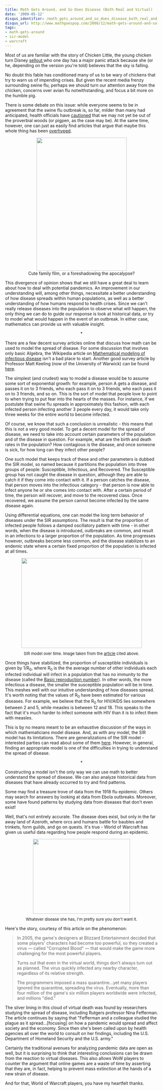 ```yaml
---
title: Math Gets Around, and So Does Disease (Both Real and Virtual)
date: '2009-05-12'
disqus_identifier: /math_gets_around_and_so_does_disease_both_real_and_virtual/
disqus_url: http://www.mathgoespop.com/2008/12/math-gets-around-and-so-does-disease-both-real-and-virtual.html
tags:
- math-gets-around
- sir-model
- warcraft
---
```

Most of us are familiar with the story of Chicken Little, the young chicken turn Disney <a href="http://www.imdb.com/title/tt0371606/">sellout </a>who one day has a major panic attack because she (or he, depending on the version you're told) believes that the sky is falling.

No doubt this fable has conditioned many of us to be wary of chickens that try to warn us of impending crises. But given the recent media frenzy surrounding swine flu, perhaps we should turn our attention away from the chicken, concerns over avian flu notwithstanding, and focus a bit more on the humble pig.

There is some debate on this issue: while everyone seems to be in agreement that the swine flu outbreak is, so far, milder than many had anticipated, health officials have <a href="http://www.bloomberg.com/apps/news?pid=20601103&amp;sid=aUgFPjCFldbw&amp;refer=us">cautioned</a> that we may not yet be out of the proverbial woods (or pigpen, as the case may be). At the same time, however, one can just as easily find articles that argue that maybe this whole thing has been <a href="http://news.yahoo.com/s/ap/20090508/ap_on_re_us/us_med_swine_flu_hype;_ylt=AtV0FjsoEst25uwhWSUbvJ_VJRIF">overhyped</a>.

<center><a href="http://www.mathgoespop.com/images/2009/05/Babe_pig_in_the_city.jpg"><img class="size-full wp-image-1949" title="Babe_pig_in_the_city" src="http://www.mathgoespop.com/images/2009/05/Babe_pig_in_the_city.jpg" alt="" width="297" height="438" /></a><br><span class="font-size: small">Cute family film, or a foreshadowing the apocalypse?</span></center>

This divergence of opinion shows that we still have a great deal to learn about how to deal with potential pandemics. An improvement in our understanding will, among other things, necessitate a better understanding of how disease spreads within human populations, as well as a better understanding of how humans respond to health crises. Since we can't really release diseases into the population to observe what will happen, the only thing we can do to guide our response is look at historical data, or try to model what would happen in the event of an outbreak. In either case, mathematics can provide us with valuable insight.

<div style="text-align: center;">*</div>

There are a few decent survey articles online that discuss how math can be used to model the spread of disease. For some discussion that involves only basic Algebra, the Wikipedia article on <a href="http://en.wikipedia.org/wiki/Modelling_in_Epidemiology">Mathematical modeling of infectious disease</a> isn't a bad place to start. Another good survey article by Professor Matt Keeling (now of the University of Warwick) can be found <a href="http://plus.maths.org/issue14/features/diseases/">here</a>.

The simplest (and crudest) way to model a disease would be to assume some sort of exponential growth: for example, person A gets a disease, and passes it on to 3 friends, who each pass it on to 3 friends, who each pass it on to 3 friends, and so on. This is the sort of model that people love to point to when trying to put fear into the hearts of the masses. For instance, if we postulate that swine flu spreads in approximately this fashion, with each infected person infecting another 3 people every day, it would take only three weeks for the entire world to become infected.

Of course, we know that such a conclusion is unrealistic - this means that this is not a very good model. To get a decent model for the spread of disease, we need to take into account certain parameters of the population and of the disease in question. For example, what are the birth and death rates in the population? How contagious is the disease, and once someone is sick, for how long can they infect other people?

One such model that keeps track of these and other parameters is dubbed the SIR model, so named because it partitions the population into three groups of people: Susceptible, Infectious, and Recovered. The Susceptible group has not caught the disease in question, although they are able to catch it if they come into contact with it. If a person catches the disease, that person moves into the infectious category - that person is now able to infect anyone he or she comes into contact with. After a certain period of time, the person will recover, and move to the recovered class. Once recovered, we assume the person cannot become infected by the same disease again.

Using differential equations, one can model the long term behavior of diseases under the SIR assumptions. The result is that the proportion of infected people follows a damped oscillatory pattern with time - in other words, when the disease is introduced, outbreaks are common, and result in an infections to a larger proportion of the population. As time progresses however, outbreaks become less common, and the disease stabilizes to an endemic state where a certain fixed proportion of the population is infected at all times.

<div style="text-align: center;"><a href="http://plus.maths.org/issue14/features/diseases/Damped.gif"><img style="margin: 0px auto 10px; display: block; text-align: center; cursor: pointer; width: 397px; height: 296px;" src="http://plus.maths.org/issue14/features/diseases/Damped.gif" alt="" border="0" /></a><span style="font-size: small;">SIR model over time. Image taken from the <a href="http://plus.maths.org/issue14/features/diseases/">article</a> cited above.</span></div>

Once things have stabilized, the proportion of susceptible individuals is given by 1/R<sub>0</sub>, where R<sub>0</sub> is the the average number of other individuals each infected individual will infect in a population that has no immunity to the disease (called the <a href="http://en.wikipedia.org/wiki/Basic_reproduction_number">Basic reproduction number</a>). In other words, the more infectious a disease, the smaller the susceptible population will be in time. This meshes well with our intuitive understanding of how diseases spread.</div>
It's worth noting that the values of R<sub>0</sub> have been estimated for various diseases. For example, we believe that the R<sub>0</sub> for HIV/AIDS lies somewhere between 2 and 5, while measles is between 12 and 18. This speaks to the fact that it's much harder to infect someone with HIV than it is to infect them with measles.

This is by no means meant to be an exhaustive discussion of the ways in which mathematicians model disease. And, as with any model, the SIR model has its limitations. There are generalizations of the SIR model - interested parties can read about some of them <a href="http://en.wikipedia.org/wiki/Compartmental_models_in_epidemiology">here</a>. However, in general, finding an appropriate model is one of the difficulties in trying to understand the spread of disease.

<div style="text-align: center;">*</div>

Constructing a model isn't the only way we can use math to better understand the spread of disease. We can also analyze historical data from diseases that have already occurred to try and find patterns.

Some may find a treasure trove of data from the 1918 flu epidemic. Others may search for answers by looking at data from Ebola outbreaks. Moreover, some have found patterns by studying data from diseases that don't even exist!

Well, that's not entirely accurate. The disease does exist, but only in the far away land of Azeroth, where orcs and humans battle for baubles and trinkets, form guilds, and go on quests. It's true - World of Warcraft has given us useful data regarding how people respond during an epidemic.

<div style="text-align: center;"><a href="http://2.bp.blogspot.com/_fM0L9abY3bo/Sgob-_NqHAI/AAAAAAAAAOI/ZyBp-Xx4RSc/s1600-h/Picture+2.png"><img id="BLOGGER_PHOTO_ID_5335107477508332546" style="margin: 0px auto 10px; display: block; text-align: center; cursor: pointer; width: 320px; height: 246px;" src="http://2.bp.blogspot.com/_fM0L9abY3bo/Sgob-_NqHAI/AAAAAAAAAOI/ZyBp-Xx4RSc/s320/Picture+2.png" alt="" border="0" /></a><span style="font-size: small;">Whatever disease she has, I'm pretty sure you don't want it.</span></div>

Here's the story, courtesy of this article on the phenomenon:

<blockquote><p>In 2005, the game's designers at Blizzard Entertainment decided that some players' characters had become too powerful, so they created a virus — called "Corrupted Blood" — that would make the game more challenging for the most powerful players.</p><p>Turns out that even in the virtual world, things don't always turn out as planned. The virus quickly infected any nearby character, regardless of its relative strength.</p><p>The programmers imposed a mass quarantine...yet many players ignored the quarantine, spreading the virus. Eventually, more than four million of the game's six million players worldwide were infected, and millions "died."</p></blockquote>

The silver lining in this cloud of virtual death was found by researchers studying the spread of disease, including Rutgers professor Nina Fefferman. The article continues by saying that "Fefferman and a colleague studied the plague as it spread...[focusing] on how a pandemic would spread and affect society and the economy. Since then she's been called upon by health agencies all over the world to consult on her findings, including the U.S. Department of Homeland Security and the U.S. army."

Certainly the traditional avenues for analyzing pandemic data are open as well, but it is surprising to think that interesting conclusions can be drawn from the reaction to virtual diseases. This also allows WoW players to counter the argument that online games are a waste of time by asserting that they are, in fact, helping to prevent mass extinction at the hands of a new strain of disease.

And for that, World of Warcraft players, you have my heartfelt thanks.
